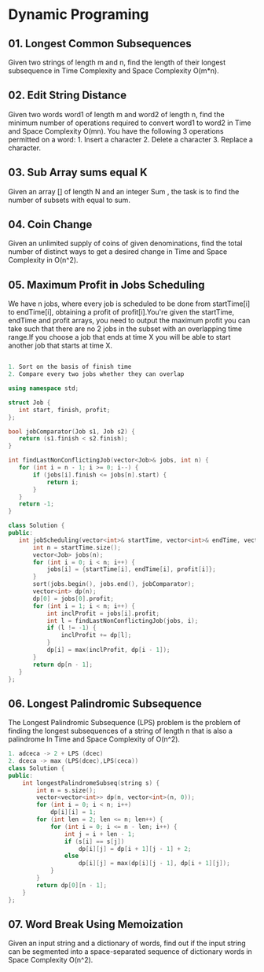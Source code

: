 # Dynamic Programing
## 01. Longest Common Subsequences
Given two strings of length m and n, find the length of their longest subsequence in Time Complexity and Space Complexity O(m*n).
## 02. Edit String Distance
Given two words word1 of length m and word2 of length n, find the minimum number of operations required to convert word1 to word2 in Time and Space Complexity O(mn). You have the following 3 operations permitted on a word: 1. Insert a character 2. Delete a character 3. Replace a character.
## 03. Sub Array sums equal K
Given an array [] of length N and an integer Sum , the task is to find the number of subsets with equal to sum. 
## 04. Coin Change
Given an unlimited supply of coins of given denominations, find the total number of distinct ways to get a desired change in Time and Space Complexity in O(n^2).
## 05. Maximum Profit in Jobs Scheduling
 We have n jobs, where every job is scheduled to be done from startTime[i] to endTime[i], obtaining a profit of profit[i].You're given the startTime, endTime and profit arrays, you need to output the maximum profit you can take such that there are no 2 jobs in the subset with an overlapping time range.If you choose a job that ends at time X you will be able to start another job that starts at time X.
 ```cpp

1. Sort on the basis of finish time
2. Compare every two jobs whether they can overlap

using namespace std;

struct Job {
    int start, finish, profit;
};

bool jobComparator(Job s1, Job s2) {
    return (s1.finish < s2.finish);
}

int findLastNonConflictingJob(vector<Job>& jobs, int n) {
    for (int i = n - 1; i >= 0; i--) {
        if (jobs[i].finish <= jobs[n].start) {
            return i;
        }
    }   
    return -1;
}

class Solution {
public:
    int jobScheduling(vector<int>& startTime, vector<int>& endTime, vector<int>& profit) {
        int n = startTime.size();
        vector<Job> jobs(n);
        for (int i = 0; i < n; i++) {
            jobs[i] = {startTime[i], endTime[i], profit[i]};
        }
        sort(jobs.begin(), jobs.end(), jobComparator);
        vector<int> dp(n);
        dp[0] = jobs[0].profit;
        for (int i = 1; i < n; i++) {
            int inclProfit = jobs[i].profit;
            int l = findLastNonConflictingJob(jobs, i);
            if (l != -1) {
                inclProfit += dp[l];
            }
            dp[i] = max(inclProfit, dp[i - 1]);
        }
        return dp[n - 1];
    }
};

 ```

 ## 06. Longest Palindromic Subsequence
 The Longest Palindromic Subsequence (LPS) problem is the problem of finding the longest subsequences of a string of length n that is also a palindrome In Time and Space Complexity of O(n^2).

```cpp
1. adceca -> 2 + LPS (dcec)
2. dceca -> max (LPS(dcec),LPS(ceca))
class Solution {
public:
    int longestPalindromeSubseq(string s) {
        int n = s.size();
        vector<vector<int>> dp(n, vector<int>(n, 0));
        for (int i = 0; i < n; i++)
            dp[i][i] = 1;
        for (int len = 2; len <= n; len++) {
            for (int i = 0; i <= n - len; i++) {
                int j = i + len - 1;
                if (s[i] == s[j])
                    dp[i][j] = dp[i + 1][j - 1] + 2;
                else
                    dp[i][j] = max(dp[i][j - 1], dp[i + 1][j]);
            }
        }
        return dp[0][n - 1];
    }
};

```
## 07. Word Break Using Memoization
Given an input string and a dictionary of words, find out if the input string can be segmented into a space-separated sequence of dictionary words in Space Complexity O(n^2).
```cpp

```